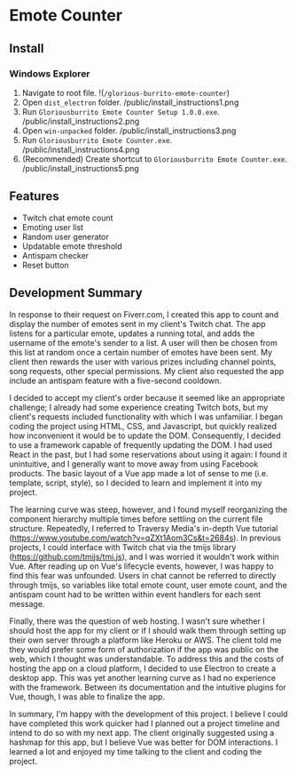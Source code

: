 # Emote Counter

## Install
### Windows Explorer
1. Navigate to root file. !(`/glorious-burrito-emote-counter`)
2. Open `dist_electron` folder.
/public/install_instructions1.png
3. Run `Gloriousburrito Emote Counter Setup 1.0.0.exe`.
/public/install_instructions2.png
4. Open `win-unpacked` folder.
/public/install_instructions3.png
5. Run `Gloriousburrito Emote Counter.exe`.
/public/install_instructions4.png
6. (Recommended) Create shortcut to `Gloriousburrito Emote Counter.exe`.
/public/install_instructions5.png

## Features
- Twitch chat emote count
- Emoting user list
- Random user generator
- Updatable emote threshold
- Antispam checker
- Reset button

## Development Summary
In response to their request on Fiverr.com, I created this app to count and display the number of emotes sent in my client's Twitch chat. The app listens for a particular emote, updates a running total, and adds the username of the emote's sender to a list. A user will then be chosen from this list at random once a certain number of emotes have been sent. My client then rewards the user with various prizes including channel points, song requests, other special permissions. My client also requested the app include an antispam feature with a five-second cooldown.

I decided to accept my client's order because it seemed like an appropriate challenge; I already had some experience creating Twitch bots, but my client's requests included functionality with which I was unfamiliar. I began coding the project using HTML, CSS, and Javascript, but quickly realized how inconvenient it would be to update the DOM. Consequently, I decided to use a framework capable of frequently updating the DOM. I had used React in the past, but I had some reservations about using it again: I found it unintuitive, and I generally want to move away from using Facebook products. The basic layout of a Vue app made a lot of sense to me (i.e. template, script, style), so I decided to learn and implement it into my project.

The learning curve was steep, however, and I found myself reorganizing the component hierarchy multiple times before settling on the current file structure. Repeatedly, I referred to Traversy Media's in-depth Vue tutorial (https://www.youtube.com/watch?v=qZXt1Aom3Cs&t=2684s). In previous projects, I could interface with Twitch chat via the tmijs library (https://github.com/tmijs/tmi.js), and I was worried it wouldn't work within Vue. After reading up on Vue's lifecycle events, however, I was happy to find this fear was unfounded. Users in chat cannot be referred to directly through tmijs, so variables like total emote count, user emote count, and the antispam count had to be written within event handlers for each sent message.

Finally, there was the question of web hosting. I wasn't sure whether I should host the app for my client or if I should walk them through setting up their own server through a platform like Heroku or AWS. The client told me they would prefer some form of authorization if the app was public on the web, which I thought was understandable. To address this and the costs of hosting the app on a cloud platform, I decided to use Electron to create a desktop app. This was yet another learning curve as I had no experience with the framework. Between its documentation and the intuitive plugins for Vue, though, I was able to finalize the app.

In summary, I'm happy with the development of this project. I believe I could have completed this work quicker had I planned out a project timeline and intend to do so with my next app. The client originally suggested using a hashmap for this app, but I believe Vue was better for DOM interactions. I learned a lot and enjoyed my time talking to the client and coding the project.

